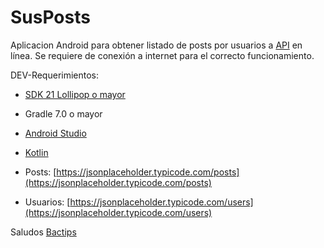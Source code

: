 # SusPosts
Aplicacion Android para obtener listado de posts por usuarios a [API](https://jsonplaceholder.typicode.com/) en línea. Se requiere de conexión a internet para el correcto funcionamiento.  

DEV-Requerimientos:
- [SDK 21 Lollipop o mayor](https://developer.android.com/about/versions/android-5.0?hl=es-419)
- Gradle 7.0 o mayor
- [Android Studio](https://developer.android.com/studio?gclid=EAIaIQobChMI8qfUocre8gIVg-iGCh1qFQq7EAAYASAAEgLX0PD_BwE&gclsrc=aw.ds)
- [Kotlin](https://developer.android.com/kotlin?hl=es-419)


- Posts: [https://jsonplaceholder.typicode.com/posts](https://jsonplaceholder.typicode.com/posts)
- Usuarios: [https://jsonplaceholder.typicode.com/users](https://jsonplaceholder.typicode.com/users)


Saludos
[Bactips](https://www.youtube.com/channel/UCJOieMcrE7WsZUPs4ffLxtg)
